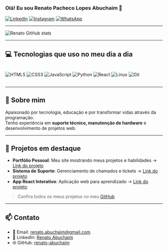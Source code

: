 ### Olá! Eu sou Renato Pacheco Lopes Abuchaim 👋

[![LinkedIn](https://img.shields.io/badge/LinkedIn-0077B5?style=for-the-badge&logo=linkedin&logoColor=white)](https://www.linkedin.com/in/renato-pacheco-lopes-abuchaim-a3b673113/)
[![Instagram](https://img.shields.io/badge/Instagram-E4405F?style=for-the-badge&logo=instagram&logoColor=white)](https://www.instagram.com/pachekim/)
[![WhatsApp](https://img.shields.io/badge/WhatsApp-25D366?style=for-the-badge&logo=whatsapp&logoColor=white)](https://wa.me/5511948237246)

---

![Renato GitHub stats](https://github-readme-stats.vercel.app/api?username=renato-abuchaim&show_icons=true&theme=dracula)

---

## 💻 Tecnologias que uso no meu dia a dia

<div style="display: inline_block"><br/>
  <img align="center" alt="HTML5" src="https://img.shields.io/badge/HTML5-E34F26?style=for-the-badge&logo=html5&logoColor=white"/>
  <img align="center" alt="CSS3" src="https://img.shields.io/badge/CSS3-1572B6?style=for-the-badge&logo=css3&logoColor=white"/>
  <img align="center" alt="JavaScript" src="https://img.shields.io/badge/JavaScript-F7DF1E?style=for-the-badge&logo=javascript&logoColor=black"/>
  <img align="center" alt="Python" src="https://img.shields.io/badge/Python-3776AB?style=for-the-badge&logo=python&logoColor=white"/>
  <img align="center" alt="React" src="https://img.shields.io/badge/React-61DAFB?style=for-the-badge&logo=react&logoColor=black"/>
  <img align="center" alt="Linux" src="https://img.shields.io/badge/Linux-FCC624?style=for-the-badge&logo=linux&logoColor=black"/>
  <img align="center" alt="Git" src="https://img.shields.io/badge/Git-F05032?style=for-the-badge&logo=git&logoColor=white"/>
</div><br/>

---

## 🚀 Sobre mim
Apaixonado por tecnologia, educação e por transformar vidas através da programação.  
Tenho experiência em **suporte técnico, manutenção de hardware** e desenvolvimento de projetos web.

---

## 📂 Projetos em destaque
- **Portfólio Pessoal**: Meu site mostrando meus projetos e habilidades → [Link do projeto](#)  
- **Sistema de Suporte**: Gerenciamento de chamados e tickets → [Link do projeto](#)  
- **App React Interativo**: Aplicação web para aprendizado → [Link do projeto](#)  

> Confira todos os meus projetos no meu [GitHub](https://github.com/renato-abuchaim)

---

## 📫 Contato
- 📧 Email: renato.abuchaim@gmail.com  
- 💼 LinkedIn: [Renato Abuchaim](https://www.linkedin.com/in/renato-pacheco-lopes-abuchaim-a3b673113/)  
- 🌐 GitHub: [renato-abuchaim](https://github.com/renato-abuchaim)
